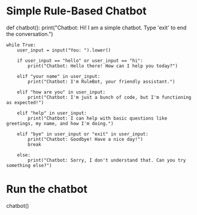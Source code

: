 
# Simple Rule-Based Chatbot

def chatbot():
    print("Chatbot: Hi! I am a simple chatbot. Type 'exit' to end the conversation.")
    
    while True:
        user_input = input("You: ").lower()

        if user_input == "hello" or user_input == "hi":
            print("Chatbot: Hello there! How can I help you today?")
        
        elif "your name" in user_input:
            print("Chatbot: I'm RuleBot, your friendly assistant.")

        elif "how are you" in user_input:
            print("Chatbot: I'm just a bunch of code, but I'm functioning as expected!")

        elif "help" in user_input:
            print("Chatbot: I can help with basic questions like greetings, my name, and how I'm doing.")
        
        elif "bye" in user_input or "exit" in user_input:
            print("Chatbot: Goodbye! Have a nice day!")
            break
        
        else:
            print("Chatbot: Sorry, I don't understand that. Can you try something else?")

# Run the chatbot
chatbot()
